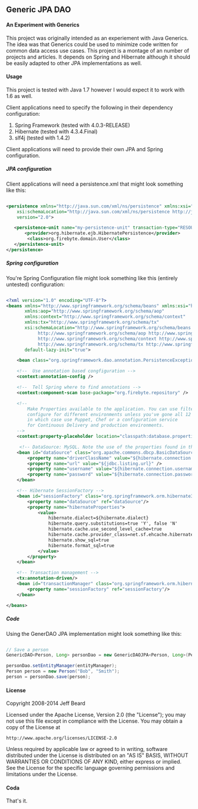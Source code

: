 ## Generic JPA DAO

#### An Experiment with Generics

This project was originally intended as an experiement with Java Generics. The idea was that
Generics could be used to minimize code written for common data access use cases. This
project is a montage of an number of projects and articles. It depends on Spring and Hibernate
although it should be easily adapted to other JPA implementations as well.


#### Usage

This project is tested with Java 1.7 however I would expect it to work with 1.6 as well.

Client applications need to specify the following in their dependency configuration:

1. Spring Framework (tested with 4.0.3-RELEASE)
2. Hibernate (tested with 4.3.4.Final)
3. slf4j (tested with 1.4.2)

Client applications will need to provide their own JPA and Spring configuration.



##### JPA configuration

Client applications will need a persistence.xml that might look something like this:


```xml

<persistence xmlns="http://java.sun.com/xml/ns/persistence" xmlns:xsi="http://www.w3.org/2001/XMLSchema-instance"
    xsi:schemaLocation="http://java.sun.com/xml/ns/persistence http://java.sun.com/xml/ns/persistence/persistence_2_0.xsd"
    version="2.0">

   <persistence-unit name="my-persistence-unit" transaction-type="RESOURCE_LOCAL">
       <provider>org.hibernate.ejb.HibernatePersistence</provider>
        <class>org.firebyte.domain.User</class>
   </persistence-unit>
</persistence>
```


##### Spring configuration

You're Spring Configuration file might look something like this (entirely untested) configuration:

```xml

<?xml version="1.0" encoding="UTF-8"?>
<beans xmlns="http://www.springframework.org/schema/beans" xmlns:xsi="http://www.w3.org/2001/XMLSchema-instance"
       xmlns:aop="http://www.springframework.org/schema/aop"
       xmlns:context="http://www.springframework.org/schema/context"
       xmlns:tx="http://www.springframework.org/schema/tx"
       xsi:schemaLocation="http://www.springframework.org/schema/beans http://www.springframework.org/schema/beans/spring-beans-3.0.xsd
            http://www.springframework.org/schema/aop http://www.springframework.org/schema/aop/spring-aop-3.0.xsd
            http://www.springframework.org/schema/context http://www.springframework.org/schema/context/spring-context-3.0.xsd
            http://www.springframework.org/schema/tx http://www.springframework.org/schema/tx/spring-tx-3.0.xsd"
       default-lazy-init="true">

    <bean class="org.springframework.dao.annotation.PersistenceExceptionTranslationPostProcessor"/>

    <!--  Use annotation based congfiguration -->
    <context:annotation-config />

    <!--  Tell Spring where to find annotations -->
    <context:component-scan base-package="org.firebyte.repository" />

    <!--
        Make Properties available to the application. You can use filters to
        configure for different environments unless you've gone all 12 Factor
        in which case use Puppet, Chef or a configuration service
        for Continuous Delivery and production environments.
    -->
    <context:property-placeholder location="classpath:database.properties" />

     <!-- DataSource: MySQL. Note the use of the properties found in the file -->
    <bean id="dataSource" class="org.apache.commons.dbcp.BasicDataSource" destroy-method="close">
        <property name="driverClassName" value="${hibernate.connection.driver_class}" />
        <property name="url" value="${jdbc.listing.url}" />
        <property name="username" value="${hibernate.connection.username}" />
        <property name="password" value="${hibernate.connection.password}" />
    </bean>

    <!-- Hibernate SessionFactory -->
    <bean id="sessionFactory" class="org.springframework.orm.hibernate3.annotation.AnnotationSessionFactoryBean">
        <property name="dataSource" ref="dataSource"/>
        <property name="hibernateProperties">
            <value>
                hibernate.dialect=${hibernate.dialect}
                hibernate.query.substitutions=true 'Y', false 'N'
                hibernate.cache.use_second_level_cache=true
                hibernate.cache.provider_class=net.sf.ehcache.hibernate.SingletonEhCacheProvider
                hibernate.show_sql=true
                hibernate.format_sql=true
            </value>
        </property>
    </bean>

    <!-- Transaction management -->
    <tx:annotation-driven/>
    <bean id="transactionManager" class="org.springframework.orm.hibernate3.HibernateTransactionManager">
        <property name="sessionFactory" ref="sessionFactory"/>
    </bean>

</beans>


```

##### Code

Using the GenerDAO JPA implementation might look something like this:

```java

// Save a person
GenericDAO<Person, Long> personDao = new GenericDAOJPA<Person, Long>(Person.class);

personDao.setEntityManager(entityManager);
Person person = new Person("Bob", "Smith");
person = personDao.save(person);

````



#### License

Copyright 2008-2014 Jeff Beard

Licensed under the Apache License, Version 2.0 (the "License");
you may not use this file except in compliance with the License.
You may obtain a copy of the License at

    http://www.apache.org/licenses/LICENSE-2.0

Unless required by applicable law or agreed to in writing, software
distributed under the License is distributed on an "AS IS" BASIS,
WITHOUT WARRANTIES OR CONDITIONS OF ANY KIND, either express or implied.
See the License for the specific language governing permissions and
limitations under the License.


#### Coda

That's it.